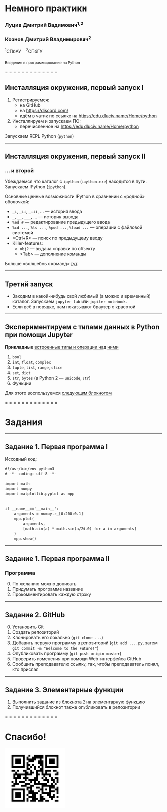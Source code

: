 <!-- -*- coding: utf-8 -*- -->

# Немного практики

### Луцив Дмитрий Вадимович<sup>1,2</sup>
### Кознов Дмитрий Владимирович<sup>2</sup>

<sup>1</sup>СПбАУ &nbsp;&nbsp; <sup>2</sup>СПбГУ


<sub>Введение в программирование на Python</sub>

<!--.slide: style="text-align:center;" -->
<!-- [PDF](?print-pdf) -->

= = = = = = = = = = = = =

## Инсталляция окружения, первый запуск I

1. Регистрируемся:
    * на GitHub
    * на https://discord.com/
    * идём в чатик по ссылке на https://edu.dluciv.name/Home/python
2. Инсталлируем и запускаем ПО:
    * перечисленное на https://edu.dluciv.name/Home/python

Запускаем REPL Python (`python`)

- - - - - - - - - - - - -
## Инсталляция окружения, первый запуск II

### ... и второй

Убеждаемся что каталог с `ipython` (`ipython.exe`) находится в пути. Запускаем IPython (`ipython`).

Основные ценные возможности IPython в сравнении с «родной» оболочкой:

* `_i`, `_ii`, `_iii`, ... — история ввода
* `_`, `__`, `___`, ... — история вывода
* `%ed #` — редактирование предыдущего ввода
* `%cd ...`, `%ls ...`, `%pwd ...`, `%load ...` — операции с файловой системой
* &lt;Ctrl+R&gt; — поиск по предыдущему вводу
* Killer-features:
    * `obj?` — выдача справки по объекту
    * &lt;Tab&gt; — дополнение команды

Больше «волшебных команд» [тут](https://ipython.readthedocs.io/en/stable/interactive/magics.html).

- - - - - - - - - - - - -
## Третий запуск

* Заходим в какой-нибудь свой любимый (а можно и временный) каталог. Запускаем `jupyter lab` или `jupiter notebook`.
* Если всё в порядке, нам показывают браузер с красотой

- - - - - - - - - - - - -
## Экспериментируем с типами данных в Python при помощи Jupyter

**Прикладные** [встроенные типы и операции над ними](https://docs.python.org/3/library/stdtypes.html)

1. `bool`
2. `int`, `float`, `complex`
3. `tuple`, `list`, `range`, `slice`
4. `set`, `dict`
5. `str`, `bytes` (в Python 2 — `unicode`, `str`)
6. Функции

Для этого воспользуемся [следующим блокнотом](../../jupiter-notebooks/01.operation_basics.ipynb)

= = = = = = = = = = = = =
# Задания

- - - - - - - - - - - - -
## Задание 1. Первая программа I

Исходный код:

```
#!/usr/bin/env python3
# -*- coding: utf-8 -*-

import math
import numpy
import matplotlib.pyplot as mpp


if __name__=='__main__':
    arguments = numpy.r_[0:200:0.1]
    mpp.plot(
        arguments,
        [math.sin(a) * math.sin(a/20.0) for a in arguments]
    )
    mpp.show()

```

- - - - - - - - - - - - -
## Задание 1. Первая программа II

### Программа

0. По желанию можно дописать
1. Придумать программе название
2. Прокомментировать каждую строку

- - - - - - - - - - - - -
## Задание 2. GitHub

0. Установить Git
1. Создать репозиторий
2. Клонировать его локально (`git clone ...`)
3. Добавить первую программу в репозиторий (`git add ....py`, затем `git commit -m "Welcome to the Future!"`)
4. Опубликовать программу (`git push origin master`)
5. Проверить изменения при помощи Web-интерфейса GitHub
6. Сообщить преподавателю ссылку, так, чтобы преподаватель понял, кто прислал

- - - - - - - - - - - - -
## Задание 3. Элементарные функции

1. Выполнить задание из [блокнота 2](../../jupiter-notebooks/02.taylor.ipynb) на элементарную функцию
2. Получившийся блокнот также опубликовать в репозитории

= = = = = = = = = = = = =

# Спасибо!

![](../common/images/qr-edu.dluciv.name-address.png) <!-- .element: style="width: 600px;" -->
<!--.slide: style="text-align:center;" -->
